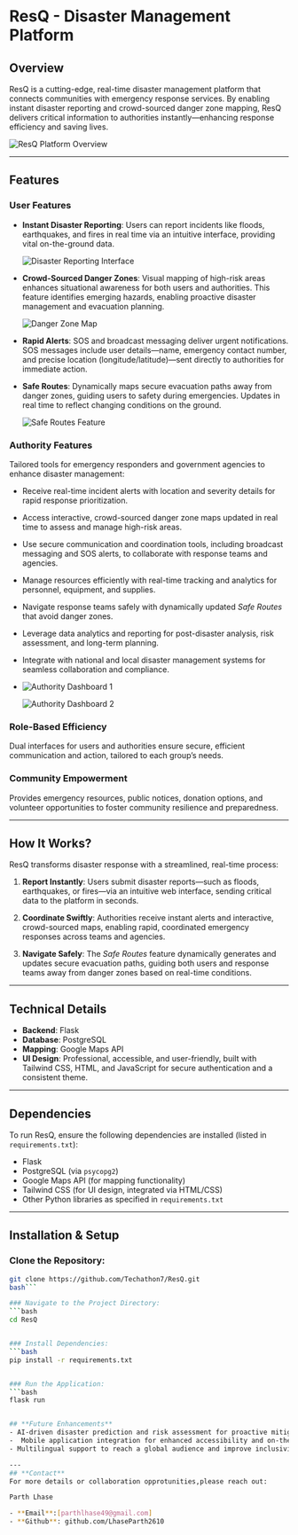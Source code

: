 # ResQ - Disaster Management Platform

## **Overview**
ResQ is a cutting-edge, real-time disaster management platform that connects communities with emergency response services. By enabling instant disaster reporting and crowd-sourced danger zone mapping, ResQ delivers critical information to authorities instantly—enhancing response efficiency and saving lives.




![ResQ Platform Overview](https://github.com/user-attachments/assets/423d3b63-6b38-4532-b1b4-2238f9f97e6b)

---

## **Features**

### **User Features**
- **Instant Disaster Reporting**: Users can report incidents like floods, earthquakes, and fires in real time via an intuitive interface, providing vital on-the-ground data.


  ![Disaster Reporting Interface](https://github.com/user-attachments/assets/ca92dd4c-12e1-47e2-bedb-b8561bc2fc6f)

- **Crowd-Sourced Danger Zones**: Visual mapping of high-risk areas enhances situational awareness for both users and authorities. This feature identifies emerging hazards, enabling proactive disaster management and evacuation planning.
  
  ![Danger Zone Map](https://github.com/user-attachments/assets/aec4199a-f9e6-449a-a0b0-6d7cb08a47fa)

- **Rapid Alerts**: SOS and broadcast messaging deliver urgent notifications. SOS messages include user details—name, emergency contact number, and precise location (longitude/latitude)—sent directly to authorities for immediate action.

- **Safe Routes**: Dynamically maps secure evacuation paths away from danger zones, guiding users to safety during emergencies. Updates in real time to reflect changing conditions on the ground.

  
  ![Safe Routes Feature](https://github.com/user-attachments/assets/46c307e9-31c6-4ae6-b255-c6a06d5363b0)

### **Authority Features**
Tailored tools for emergency responders and government agencies to enhance disaster management:
- Receive real-time incident alerts with location and severity details for rapid response prioritization.  
- Access interactive, crowd-sourced danger zone maps updated in real time to assess and manage high-risk areas.  
- Use secure communication and coordination tools, including broadcast messaging and SOS alerts, to collaborate with response teams and agencies.  
- Manage resources efficiently with real-time tracking and analytics for personnel, equipment, and supplies.  
- Navigate response teams safely with dynamically updated *Safe Routes* that avoid danger zones.  
- Leverage data analytics and reporting for post-disaster analysis, risk assessment, and long-term planning.  
- Integrate with national and local disaster management systems for seamless collaboration and compliance.
-  
  ![Authority Dashboard 1](https://github.com/user-attachments/assets/9517da5a-6151-44ef-825d-fa1a55e53559)

 
  ![Authority Dashboard 2](https://github.com/user-attachments/assets/1221bb7d-b4ea-4961-bcd3-6ed6ffea3a94)

### **Role-Based Efficiency**
Dual interfaces for users and authorities ensure secure, efficient communication and action, tailored to each group’s needs.

### **Community Empowerment**
Provides emergency resources, public notices, donation options, and volunteer opportunities to foster community resilience and preparedness.

---

## **How It Works?**
ResQ transforms disaster response with a streamlined, real-time process:

1. **Report Instantly**: Users submit disaster reports—such as floods, earthquakes, or fires—via an intuitive web interface, sending critical data to the platform in seconds.  

2. **Coordinate Swiftly**: Authorities receive instant alerts and interactive, crowd-sourced maps, enabling rapid, coordinated emergency responses across teams and agencies.  

3. **Navigate Safely**: The *Safe Routes* feature dynamically generates and updates secure evacuation paths, guiding both users and response teams away from danger zones based on real-time conditions.

---

## **Technical Details**
- **Backend**: Flask  
- **Database**: PostgreSQL  
- **Mapping**: Google Maps API  
- **UI Design**: Professional, accessible, and user-friendly, built with Tailwind CSS, HTML, and JavaScript for secure authentication and a consistent theme.

---

## **Dependencies**
To run ResQ, ensure the following dependencies are installed (listed in `requirements.txt`):  
- Flask  
- PostgreSQL (via `psycopg2`)  
- Google Maps API (for mapping functionality)  
- Tailwind CSS (for UI design, integrated via HTML/CSS)  
- Other Python libraries as specified in `requirements.txt`

---

## **Installation & Setup**

### Clone the Repository:
```bash
git clone https://github.com/Techathon7/ResQ.git
bash```

### Navigate to the Project Directory:
```bash
cd ResQ


### Install Dependencies:
```bash
pip install -r requirements.txt


### Run the Application:
```bash
flask run


## **Future Enhancements**
- AI-driven disaster prediction and risk assessment for proactive mitigation.  
-  Mobile application integration for enhanced accessibility and on-the-go use.
- Multilingual support to reach a global audience and improve inclusivity. 

---
## **Contact**
For more details or collaboration opprotunities,please reach out:

Parth Lhase

- **Email**:[parthlhase49@gmail.com]
- **Github**: github.com/LhaseParth2610
